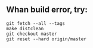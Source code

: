 ## Whan build error, try:

    git fetch --all --tags
    make distclean
    git checkout master
    git reset --hard origin/master
